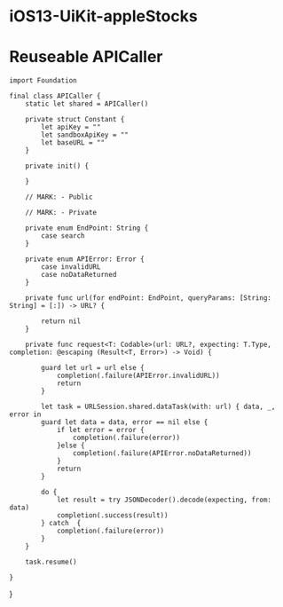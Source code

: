 # iOS13-UiKit-appleStocks

# Reuseable APICaller
  
    import Foundation

    final class APICaller {
        static let shared = APICaller()

        private struct Constant {
            let apiKey = ""
            let sandboxApiKey = ""
            let baseURL = ""
        }

        private init() {

        }

        // MARK: - Public

        // MARK: - Private

        private enum EndPoint: String {
            case search
        }

        private enum APIError: Error {
            case invalidURL
            case noDataReturned
        }

        private func url(for endPoint: EndPoint, queryParams: [String: String] = [:]) -> URL? {

            return nil
        }

        private func request<T: Codable>(url: URL?, expecting: T.Type, completion: @escaping (Result<T, Error>) -> Void) {

            guard let url = url else {
                completion(.failure(APIError.invalidURL))
                return
            }

            let task = URLSession.shared.dataTask(with: url) { data, _, error in
            guard let data = data, error == nil else {
                if let error = error {
                    completion(.failure(error))
                }else {
                    completion(.failure(APIError.noDataReturned))
                }
                return
            }

            do {
                let result = try JSONDecoder().decode(expecting, from: data)
                completion(.success(result))
            } catch  {
                completion(.failure(error))
            }
        }

        task.resume()

    }

}
